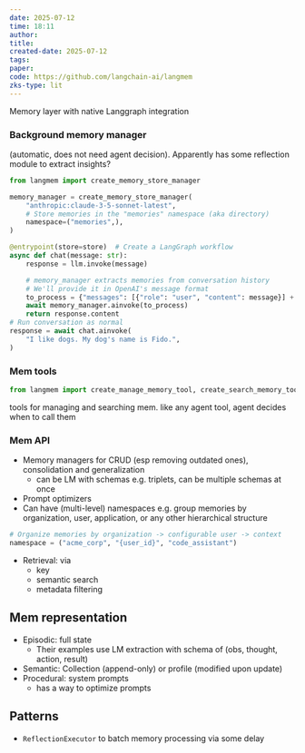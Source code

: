 ```yaml
---
date: 2025-07-12
time: 18:11
author: 
title: 
created-date: 2025-07-12
tags: 
paper: 
code: https://github.com/langchain-ai/langmem
zks-type: lit
---
```

Memory layer with native Langgraph integration


### Background memory manager 
(automatic, does not need agent decision). Apparently has some reflection module to extract insights?

```python
from langmem import create_memory_store_manager

memory_manager = create_memory_store_manager(
    "anthropic:claude-3-5-sonnet-latest",
    # Store memories in the "memories" namespace (aka directory)
    namespace=("memories",),  
)

@entrypoint(store=store)  # Create a LangGraph workflow
async def chat(message: str):
    response = llm.invoke(message)

    # memory_manager extracts memories from conversation history
    # We'll provide it in OpenAI's message format
    to_process = {"messages": [{"role": "user", "content": message}] + [response]}
    await memory_manager.ainvoke(to_process)  
    return response.content
# Run conversation as normal
response = await chat.ainvoke(
    "I like dogs. My dog's name is Fido.",
)
```


### Mem tools

```python
from langmem import create_manage_memory_tool, create_search_memory_tool
```

tools for managing and searching mem. like any agent tool, agent decides when to call them

### Mem API
- Memory managers for CRUD (esp removing outdated ones), consolidation and generalization
	- can be LM with schemas e.g. triplets, can be multiple schemas at once
- Prompt optimizers
- Can have (multi-level) namespaces e.g. group memories by organization, user, application, or any other hierarchical structure
```python
# Organize memories by organization -> configurable user -> context
namespace = ("acme_corp", "{user_id}", "code_assistant")
```
- Retrieval: via
	- key
	- semantic search
	- metadata filtering


## Mem representation
- Episodic: full state
	- Their examples use LM extraction with schema of (obs, thought, action, result)
- Semantic: Collection (append-only) or profile (modified upon update)
- Procedural: system prompts
	- has a way to optimize prompts


## Patterns
- `ReflectionExecutor` to batch memory processing via some delay
